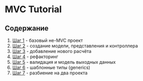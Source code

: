 MVC Tutorial
============

## Содержание ##

1. [Шаг 1](1-step.md) - базовый не-MVC проект
2. [Шаг 2](2-step.md) - создание модели, представления и контроллера
3. [Шаг 3](3-step.md) - добавление нового расчёта
4. [Шаг 4](4-step.md) - рефакторинг
5. [Шаг 5](5-step.md) - валидация и модель выходных данных
6. [Шаг 6](6-step.md) - шаблонные типы (generics)
7. [Шаг 7](7-step.md) - разбиение на два проекта
